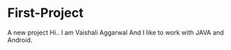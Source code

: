 # First-Project
A new project
Hi.. I am Vaishali Aggarwal
And I like to work with JAVA and Android.

